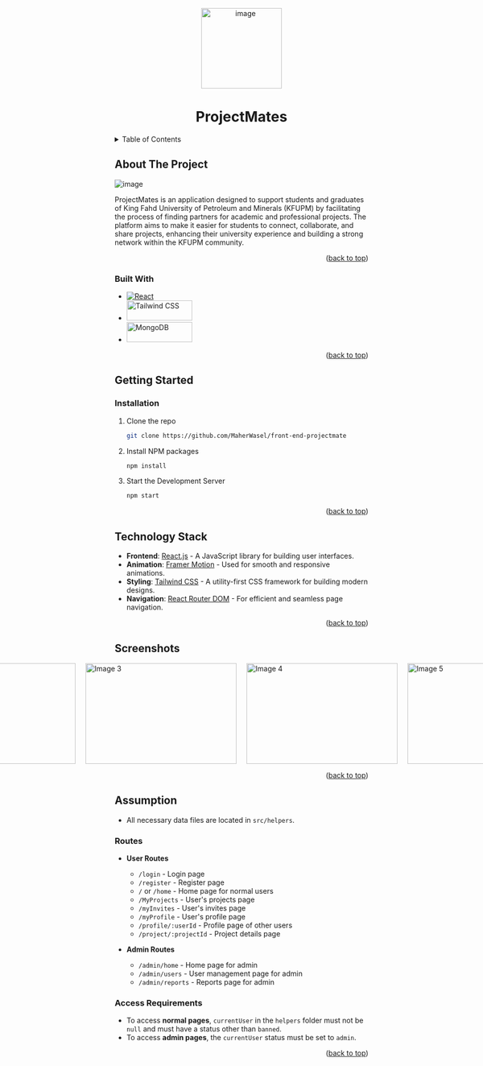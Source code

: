 <p align="center">
  <img src="https://github.com/user-attachments/assets/b497dea8-9f9f-44b4-a477-58e03125a267" width="160" height="160" alt="image">
</p>
<div align="center">

<h1 align="center">ProjectMates</h1>

</div>

<!-- TABLE OF CONTENTS -->
<details>
  <summary>Table of Contents</summary>
  <ol>
    <li>
      <a href="#about-the-project">About The Project</a>
      <ul>
        <li><a href="#built-with">Built With</a></li>
      </ul>
    </li>
    <li>
      <a href="#getting-started">Getting Started</a>
      <ul>
        <li><a href="#installation">Installation</a></li>
      </ul>
    </li>
    <li><a href="#technology-stack">Technology Stack</a></li>
    <li><a href="#screenshots">Screenshots</a></li>
    <li><a href="#assumption">Assumption</a></li>
  </ol>
</details>

<!-- ABOUT THE PROJECT -->
## About The Project

![image](https://github.com/user-attachments/assets/da7a63cd-ab42-45b1-a019-407be59b29ee)

<p> ProjectMates  is an application designed to support students and graduates of King Fahd University of Petroleum and Minerals (KFUPM) by facilitating the process of finding partners for academic and professional projects. The platform aims to make it easier for students to connect, collaborate, and share projects, enhancing their university experience and building a strong network within the KFUPM community.</p>

<p align="right">(<a href="#about-the-project">back to top</a>)</p>

<!-- BUILT WITH -->
### Built With

* [![React][React.js]][React-url]
* <a href="https://tailwindcss.com/"><img src="https://github.com/user-attachments/assets/395d64c8-a11a-419e-ba7a-4505f903b391" width="130" height="40" alt="Tailwind CSS"></a>
* <a href="https://www.mongodb.com/"><img src="https://github.com/user-attachments/assets/5b2fc34f-8235-401d-8a13-d7b7af5880ab" width="130" height="40" alt="MongoDB"></a>

<p align="right">(<a href="#about-the-project">back to top</a>)</p>

<!-- GETTING STARTED -->
## Getting Started

### Installation
1. Clone the repo
   ```sh
   git clone https://github.com/MaherWasel/front-end-projectmate

   ```
2. Install NPM packages
   ```sh
   npm install
   ```
3. Start the Development Server
   ```js
   npm start
   ```


<p align="right">(<a href="#about-the-project">back to top</a>)</p>



<!-- USAGE EXAMPLES -->

## Technology Stack

- **Frontend**: [React.js](https://reactjs.org/) - A JavaScript library for building user interfaces.
- **Animation**: [Framer Motion](https://www.framer.com/motion/) - Used for smooth and responsive animations.
- **Styling**: [Tailwind CSS](https://tailwindcss.com/) - A utility-first CSS framework for building modern designs.
- **Navigation**: [React Router DOM](https://reactrouter.com/) - For efficient and seamless page navigation.

<p align="right">(<a href="#about-the-project">back to top</a>)</p>


## Screenshots
<div style="display: flex; justify-content: center; gap: 20px;"> <img src="https://github.com/user-attachments/assets/1250c7f5-e818-4f4a-a7e6-008820b9577b" width="300" height="200" alt="Image 1"> <img src="https://github.com/user-attachments/assets/da7a63cd-ab42-45b1-a019-407be59b29ee" width="300" height="200" alt="Image 2"> <img src="https://github.com/user-attachments/assets/2eb6b8b5-f9a2-480c-bc2c-ff4b87b11c64" width="300" height="200" alt="Image 3"> <img src="https://github.com/user-attachments/assets/c6341d92-386a-4c27-9cf0-97e8c5e70b4e" width="300" height="200" alt="Image 4"> <img src="https://github.com/user-attachments/assets/731d63e4-8d1e-40b0-aa80-cab2f91e9c3d" width="300" height="200" alt="Image 5"> <img src="https://github.com/user-attachments/assets/071703e4-02ae-45d0-8799-1f45ab42f415" width="300" height="200" alt="Image 6"></div> <p align="right">(<a href="#about-the-project">back to top</a>)</p> <!-- ASSUMPTION -->



## Assumption

- All necessary data files are located in `src/helpers`.

### Routes

- **User Routes**
  - `/login` - Login page
  - `/register` - Register page
  - `/` or `/home` - Home page for normal users
  - `/MyProjects` - User's projects page
  - `/myInvites` - User's invites page
  - `/myProfile` - User's profile page
  - `/profile/:userId` - Profile page of other users
  - `/project/:projectId` - Project details page

- **Admin Routes**
  - `/admin/home` - Home page for admin
  - `/admin/users` - User management page for admin
  - `/admin/reports` - Reports page for admin

### Access Requirements

- To access **normal pages**, `currentUser` in the `helpers` folder must not be `null` and must have a status other than `banned`.
- To access **admin pages**, the `currentUser` status must be set to `admin`.

<p align="right">(<a href="#about-the-project">back to top</a>)</p>







<!-- MARKDOWN LINKS & IMAGES -->
<!-- https://www.markdownguide.org/basic-syntax/#reference-style-links -->
[contributors-shield]: https://img.shields.io/github/contributors/github_username/repo_name.svg?style=for-the-badge
[contributors-url]: https://github.com/github_username/repo_name/graphs/contributors
[forks-shield]: https://img.shields.io/github/forks/github_username/repo_name.svg?style=for-the-badge
[forks-url]: https://github.com/github_username/repo_name/network/members
[stars-shield]: https://img.shields.io/github/stars/github_username/repo_name.svg?style=for-the-badge
[stars-url]: https://github.com/github_username/repo_name/stargazers
[issues-shield]: https://img.shields.io/github/issues/github_username/repo_name.svg?style=for-the-badge
[issues-url]: https://github.com/github_username/repo_name/issues
[license-shield]: https://img.shields.io/github/license/github_username/repo_name.svg?style=for-the-badge
[license-url]: https://github.com/github_username/repo_name/blob/master/LICENSE.txt
[linkedin-shield]: https://img.shields.io/badge/-LinkedIn-black.svg?style=for-the-badge&logo=linkedin&colorB=555
[linkedin-url]: https://linkedin.com/in/linkedin_username
[product-screenshot]: images/screenshot.png
[Next.js]: https://img.shields.io/badge/next.js-000000?style=for-the-badge&logo=nextdotjs&logoColor=white
[Next-url]: https://nextjs.org/
[React.js]: https://img.shields.io/badge/React-20232A?style=for-the-badge&logo=react&logoColor=61DAFB
[React-url]: https://reactjs.org/
[Vue.js]: https://img.shields.io/badge/Vue.js-35495E?style=for-the-badge&logo=vuedotjs&logoColor=4FC08D
[Vue-url]: https://vuejs.org/
[Angular.io]: https://img.shields.io/badge/Angular-DD0031?style=for-the-badge&logo=angular&logoColor=white
[Angular-url]: https://angular.io/
[Svelte.dev]: https://img.shields.io/badge/Svelte-4A4A55?style=for-the-badge&logo=svelte&logoColor=FF3E00
[Svelte-url]: https://svelte.dev/
[Laravel.com]: https://img.shields.io/badge/Laravel-FF2D20?style=for-the-badge&logo=laravel&logoColor=white
[Laravel-url]: https://laravel.com
[Bootstrap.com]: https://img.shields.io/badge/Bootstrap-563D7C?style=for-the-badge&logo=bootstrap&logoColor=white
[Bootstrap-url]: https://getbootstrap.com
[JQuery.com]: https://img.shields.io/badge/jQuery-0769AD?style=for-the-badge&logo=jquery&logoColor=white
[JQuery-url]: https://jquery.com 
[Image-icon]: https://github.com/user-attachments/assets/395d64c8-a11a-419e-ba7a-4505f903b391
[Image-icon]: <img src="https://github.com/user-attachments/assets/395d64c8-a11a-419e-ba7a-4505f903b391" width="6" height="30">
[Image-url]: https://tailwindcss.com/




































